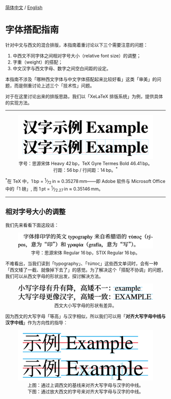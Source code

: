 [简体中文](https://github.com/RuixiZhang42/font-pairing-guide)
/
[English](README-EN.md)

# 字体搭配指南

针对中文与西文的混合排版，本指南着重讨论以下三个需要注意的问题：

1. 中西文不同字体之间相对字号大小（relative font size）的调整；
2. 字重（weight）的搭配；
3. 中文汉字与西文字母、数字之间空白间距的设定。

本指南不涉及「哪种西文字体与中文字体搭配起来比较好看」这类「审美」的问题，而是侧重讨论上述三个「技术性」问题。

对于在这里讨论出来的排版思路，我们以「XeLaTeX 排版系统」为例，提供具体的实现方法。

---

<figure style="text-align:center;">
  <img src="SVG/Example.svg" alt="Example">
  <figcaption>字号：思源宋体&nbsp;Heavy 42&#8239;bp，TeX Gyre Termes&nbsp;Bold 46.41&#8239;bp。<br>
  行距：56&#8239;bp / 行间距：14&#8239;bp。&zwj;<sup>&ast;</sup></figcaption>
</figure>

<sup>&ast;</sup>在 TeX 中，1&#8239;bp = <sup>1</sup>&frasl;<sub>72</sub>&#8239;in
≈ 0.35278&#8239;mm——即 Adobe 软件与 Microsoft Office 中的「1&nbsp;磅」, 而
1&#8239;pt = <sup>1</sup>&frasl;<sub>72.27</sub>&#8239;in
≈ 0.35146&#8239;mm。

---

## 相对字号大小的调整

我们先来看看下面这段话：

<figure style="text-align:center;">
  <img src="SVG/Example-1-1.svg" alt="Example 1.1">
  <figcaption>字号：思源宋体&nbsp;Regular 16&#8239;bp，STIX&nbsp;Regular 16&#8239;bp。</figcaption>
</figure>

不难看出，当我们读到「typography」、「τύπος」这些西文单词时，会有一种「西文矮了一截、就像掉下去了」的感觉。为了解决这个「搭配不协调」的问题，我们可以从西文字母的形状出发，探讨解决方法。

<figure style="text-align:center;">
  <img src="SVG/Example-1-2.svg" alt="Example 1.2">
  <figcaption>西文大小写字母的形状有差异。</figcaption>
</figure>

因为西文的大写字母「等高」与汉字相似，所以我们可以用「**对齐大写字母中线与汉字中线**」作为方向性的指导：

<figure style="text-align:center;">
  <img src="SVG/Example-1-3.svg" alt="Example 1.3">
  <figcaption>上图：通过上调西文的基线来对齐大写字母与汉字的中线。<br>
  下图：通过放大西文的字号来对齐大写字母与汉字的中线。</figcaption>
</figure>
